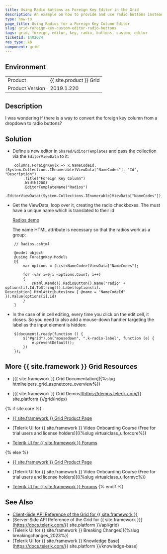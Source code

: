 ```yaml
---
title: Using Radio Buttons as Foreign Key Editor in the Grid
description: An example on how to provide and use radio buttons instead of a DropDownDown Foreign Key column editor in the {{ site.product }} Grid.
type: how-to
page_title: Using Radios for a Foreign Key Column Editor
slug: grid-foreign-key-custom-editor-radio-buttons
tags: grid, foreign, editor, key, radio, buttons, custom, editor
ticketid: 1402074
res_type: kb
component: grid
---
```


## Environment

<table>
 <tr>
  <td>Product</td>
  <td>{{ site.product }} Grid</td>
 </tr>
 <tr>
  <td>Product Version</td>
  <td>2019.1.220</td>
 </tr>
</table>

## Description

I was wondering if there is a way to convert the foreign key column from a dropdown to radio buttons?

## Solution

-  Define a new editor in `Shared/EditorTemplates` and pass the collection via the `EditorViewData` to it:

```
	columns.ForeignKey(x => x.NameCodeId, (System.Collections.IEnumerable)ViewData["NameCodes"], "Id", "Description")
        .Title("Foreign Key Column")
        .Width(200)
        .EditorTemplateName("Radios")
        .EditorViewData((System.Collections.IEnumerable)ViewData["NameCodes"]);
```

-  Get the ViewData, loop over it, creating the radio checkboxes. The must have a unique name which is translated to their id

    [Radios demo](https://demos.telerik.com/aspnet-mvc/styling/radios)

    The name HTML attribute is necessary so that the radios work as a group:

```cshtml
    // Radios.cshtml
 
    @model object
    @using ForeignKey.Models
    @{
        var options = (List<NameCode>)ViewData["NameCodes"];
    
        for (var i=0;i <options.Count; i++)
        {
            @Html.Kendo().RadioButton().Name("radio" + options[i].Id.ToString()).Label(options[i].  Description).HtmlAttributes(new { @name = "NameCodeId" }).Value(options[i].Id)
        }
    }
```  
- In the case of in cell editing, every time you click on the edit cell, it closes. So you need to also add a mouse-down handler targeting the label as the input element is hidden:

```
	$(document).ready(function () {
        $("#grid").on("mousedown", ".k-radio-label", function (e) {
            e.preventDefault();
        })
    });
```

## More {{ site.framework }} Grid Resources

* [{{ site.framework }} Grid Documentation]({%slug htmlhelpers_grid_aspnetcore_overview%})

* [{{ site.framework }} Grid Demos](https://demos.telerik.com/{{ site.platform }}/grid/index)

{% if site.core %}
* [{{ site.framework }} Grid Product Page](https://www.telerik.com/aspnet-core-ui/grid)

* [Telerik UI for {{ site.framework }} Video Onboarding Course (Free for trial users and license holders)]({%slug virtualclass_uiforcore%})

* [Telerik UI for {{ site.framework }} Forums](https://www.telerik.com/forums/aspnet-core-ui)

{% else %}
* [{{ site.framework }} Grid Product Page](https://www.telerik.com/aspnet-mvc/grid)

* [Telerik UI for {{ site.framework }} Video Onboarding Course (Free for trial users and license holders)]({%slug virtualclass_uiformvc%})

* [Telerik UI for {{ site.framework }} Forums](https://www.telerik.com/forums/aspnet-mvc)
{% endif %}

## See Also

* [Client-Side API Reference of the Grid for {{ site.framework }}](https://docs.telerik.com/kendo-ui/api/javascript/ui/grid)
* [Server-Side API Reference of the Grid for {{ site.framework }}](https://docs.telerik.com/{{ site.platform }}/api/grid)
* [Telerik UI for {{ site.framework }} Breaking Changes]({%slug breakingchanges_2023%})
* [Telerik UI for {{ site.framework }} Knowledge Base](https://docs.telerik.com/{{ site.platform }}/knowledge-base)

